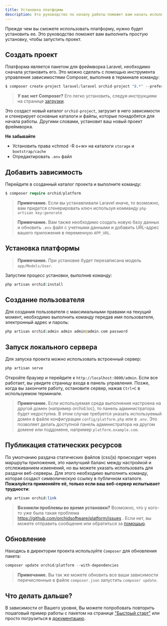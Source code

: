 ```yaml
---
title: Установка платформы
description: Это руководство по началу работы поможет вам начать использовать ORCHID.
---
```



Прежде чем вы сможете использовать платформу, нужно будет установить ее. Это руководство поможет вам выполнить простую установку, чтобы запустить проект.


## Создать проект

Платформа является пакетом для фреймворка Laravel, необходимо сначала установить его. Это можно сделать с помощью инструмента управления зависимостями Composer, выполнив в терминале команду:

```php
$ composer create-project laravel/laravel orchid-project "8.*" --prefer-dist
```

> **У вас нет Composer?** Его легко установить, следуя инструкциям на странице [загрузки](https://getcomposer.org/download/).

Это создаст новый каталог `orchid-project`, загрузит в него зависимости и сгенерирует основные каталоги и файлы, которые понадобятся для начала работы. 
Другими словами, установит ваш новый проект фреймворка.

**Не забывайте**
- Установить права «chmod -R o+w» на каталоги `storage` и `bootstrap/cache`
- Отредактировать `.env` файл

## Добавить зависимость

Перейдите в созданный каталог проекта и выполните команду:
```php
$ composer require orchid/platform
```

> **Примечание.** Если вы устанавливали Laravel иначе, то возможно, вам придется сгенерировать ключ
используя комманду `php artisan key:generate`

> **Примечание.** Вам также необходимо создать новую базу данных и обновить `.env` файл с учетными данными и добавить URL-адрес вашего приложения в переменную `APP_URL`.


## Установка платформы

> **Примечание.** При установке будет перезаписана модель `app/Models/User`.

Запустим процесс установки, выполнив команду:

```php
php artisan orchid:install
```

## Создание пользователя

Для создания пользователя с максимальными правами на текущий момент, необходимо выполнить команду передав
имя пользователя, электронный адрес и пароль:

```php
php artisan orchid:admin admin admin@admin.com password
```

## Запуск локального сервера

Для запуска проекта можно использовать встроенный сервер:
```php
php artisan serve
```

Откройте браузер и перейдите к `http://localhost:8000/admin`. Если все работает, вы увидите страницу входа в панель управления. Позже, когда вы закончите работу, остановите сервер, нажав `Ctrl+C` в используемом терминале.

> **Примечание.** Если используемая среда выполнения настроена на другой домен (например orchid.loc),
 то панель администратора будет недоступна. В этом случае требуется указать используемый домен в файле конфигурации `config/platform.php`
 или в `.env`. Это позволяет делать доступной панель администратора на другом домене или поддомене, например `platform.example.com`.
 
 
## Публикация статических ресурсов

По умолчанию раздача статических файлов (css/js) происходит через маршруты приложения, это наилучший баланс между настройкой и отслеживанием изменений, но вы можете указать использовать для раздачи веб-серверы. Для этого необходимо выполнить команду, которая создаст символическую ссылку в публичном каталоге. **Пожалуйста применяйте её, только если ваш веб-сервер испытывает трудности**:

```php
php artisan orchid:link
```
 
> **Возникли проблемы во время установки?** Возможно, что у кого-то уже была такая проблема https://github.com/orchidsoftware/platform/issues . Если нет, вы можете отправить сообщение или обратиться за [помощью](https://github.com/orchidsoftware/platform/issues/new).

## Обновление

Находясь в директории проекта используйте `Composer` для обновления пакета:

```php
composer update orchid/platform --with-dependencies
```

> **Примечание.** Вы так же можете обновить все ваши зависимости перечисленные в файле `composer.json` запустить `composer update`.


## Что делать дальше?

В зависимости от Вашего уровня, Вы можете попробовать повторить пошаговый пример работы с пакетом на странице ["Быстрый старт"](/ru/docs/quickstart) или просто погрузиться в [документацию](/ru/docs/screens).
